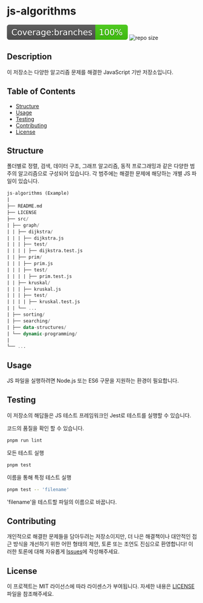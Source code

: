# js-algorithms

![coverage badge](./assets/badge-branches.svg)
![repo size](https://img.shields.io/github/repo-size/jaem1n207/js-algorithms.svg)

## Description

이 저장소는 다양한 알고리즘 문제를 해결한 JavaScript 기반 저장소입니다.

## Table of Contents

- [Structure](#structure)
- [Usage](#usage)
- [Testing](#testing)
- [Contributing](#contributing)
- [License](#license)

## Structure

폴더별로 정렬, 검색, 데이터 구조, 그래프 알고리즘, 동적 프로그래밍과 같은 다양한 범주의 알고리즘으로 구성되어 있습니다. 각 범주에는 해결한 문제에 해당하는 개별 JS 파일이 있습니다.

```sql
js-algorithms (Example)
|
├── README.md
├── LICENSE
├── src/
| ├── graph/
| | ├── dijkstra/
| | | ├── dijkstra.js
| | | ├── test/
| | | | ├── dijkstra.test.js
| | ├── prim/
| | | ├── prim.js
| | | ├── test/
| | | | ├── prim.test.js
| | ├── kruskal/
| | | ├── kruskal.js
| | | ├── test/
| | | | ├── kruskal.test.js
| | └── ...
| ├── sorting/
| ├── searching/
| ├── data-structures/
| └── dynamic-programming/
|
└── ...
```

## Usage

JS 파일을 실행하려면 Node.js 또는 ES6 구문을 지원하는 환경이 필요합니다.

## Testing

이 저장소의 해답들은 JS 테스트 프레임워크인 Jest로 테스트를 실행할 수 있습니다.

코드의 품질을 확인 할 수 있습니다.

```bash
pnpm run lint
```

모든 테스트 실행

```bash
pnpm test
```

이름을 통해 특정 테스트 실행

```bash
pnpm test -- 'filename'
```

'filename'을 테스트할 파일의 이름으로 바꿉니다.

## Contributing

개인적으로 해결한 문제들을 담아두려는 저장소이지만, 더 나은 해결책이나 대안적인 접근 방식을 개선하기 위한 어떤 형태의 제안, 토론 또는 조언도 진심으로 환영합니다! 이러한 토론에 대해 자유롭게 [Issues](https://github.com/jaem1n207/js-algorithms/issues)에 작성해주세요.

## License

이 프로젝트는 MIT 라이선스에 따라 라이센스가 부여됩니다. 자세한 내용은 [LICENSE](https://github.com/jaem1n207/js-algorithms/blob/main/LICENSE) 파일을 참조해주세요.
